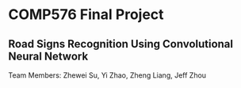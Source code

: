 # COMP576 Final Project 

## Road Signs Recognition Using Convolutional Neural Network

Team Members:
Zhewei Su, Yi Zhao, Zheng Liang, Jeff Zhou
